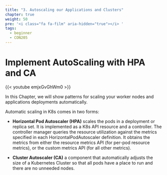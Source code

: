 ```yaml
---
title: "3. Autoscaling our Applications and Clusters"
chapter: true
weight: 50
pre: '<i class="fa fa-film" aria-hidden="true"></i> '
tags:
  - beginner
  - CON205
---
```


# Implement AutoScaling with HPA and CA

{{< youtube emjxGvGhWm0 >}}

In this Chapter, we will show patterns for scaling your worker nodes and applications deployments automatically.

Automatic scaling in K8s comes in two forms:

* **Horizontal Pod Autoscaler (HPA)** scales the pods in a deployment or replica set. It is implemented as a K8s API resource and a controller. The controller manager queries the resource utilization against the metrics specified in each HorizontalPodAutoscaler definition. It obtains the metrics from either the resource metrics API (for per-pod resource metrics), or the custom metrics API (for all other metrics).

* **Cluster Autoscaler (CA)** a component that automatically adjusts the size of a Kubernetes Cluster so that all pods have a place to run and there are no unneeded nodes.
